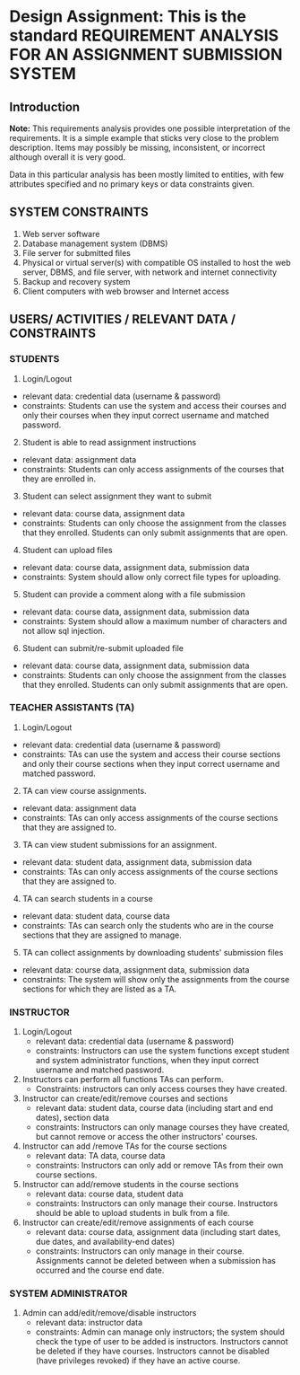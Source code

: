 # Design Assignment: This is the standard REQUIREMENT ANALYSIS FOR AN ASSIGNMENT SUBMISSION SYSTEM
## Introduction 

**Note:** This requirements analysis provides one possible interpretation of the requirements. It is a simple example that sticks very close to the problem description. Items may possibly be missing, inconsistent, or incorrect although overall it is very good.

Data in this particular analysis has been mostly limited to entities, with few attributes specified and no primary keys or data constraints given. 

## SYSTEM CONSTRAINTS 
1. Web server software
2. Database management system (DBMS)
3. File server for submitted files
4. Physical or virtual server(s) with compatible OS installed to host the web server, DBMS, and file server, with network and internet connectivity
5. Backup and recovery system
6. Client computers with web browser and Internet access


## USERS/ ACTIVITIES / RELEVANT DATA / CONSTRAINTS

### STUDENTS
1. Login/Logout
  - relevant data: credential data (username & password)
  - constraints: Students can use the system and access their courses and only their courses when they input correct username and matched password.
2. Student is able to read assignment instructions
  - relevant data: assignment data
  - constraints: Students can only access assignments of the courses that they are enrolled in.
3. Student can select assignment they want to submit
  - relevant data: course data, assignment data
  - constraints: Students can only choose the assignment from the classes that they enrolled. Students can only submit assignments that are open.
4. Student can upload files 
  - relevant data: course data, assignment data, submission data
  - constraints: System should allow only correct file types for uploading. 
5. Student can provide a comment along with a file submission
  - relevant data: course data, assignment data, submission data
  - constraints: System should allow a maximum number of characters and not allow sql injection.
6. Student can submit/re-submit uploaded file 
  - relevant data: course data, assignment data, submission data
  - constraints: Students can only choose the assignment from the classes that they enrolled. Students can only submit assignments that are open.

### TEACHER ASSISTANTS (TA)
1. Login/Logout
  - relevant data: credential data (username & password)
  - constraints: TAs can use the system and access their course sections and only their course sections when they input correct username and matched password.
2. TA can view course assignments.
  - relevant data: assignment data
  - constraints: TAs can only access assignments of the course sections that they are assigned to.
3. TA can view student submissions for an assignment.
  - relevant data: student data, assignment data, submission data
  - constraints: TAs can only access assignments of the course sections that they are assigned to.
4. TA can search students in a course
  - relevant data: student data, course data
  - constraints: TAs can search only the students who are in the course sections that they are assigned to manage.
5. TA can collect assignments by downloading students' submission files
  - relevant data: course data, assignment data, submission data
  - constraints: The system will show only the assignments from the course sections for which they are listed as a TA.

### INSTRUCTOR
1. Login/Logout
	  - relevant data: credential data (username & password)
	  - constraints: Instructors can use the system functions except student and system administrator functions, when they input correct username and matched password.
2. Instructors can perform all functions TAs can perform.
	  - Constraints: instructors can only access courses they have created.
3. Instructor can create/edit/remove courses and sections
	  - relevant data: student data, course data (including start and end dates), section data
	  - constraints: Instructors can only manage courses they have created, but cannot remove or access the other instructors' courses.
4. Instructor can add /remove TAs for the course sections
	  - relevant data: TA data, course data
	  - constraints: Instructors can only add or remove TAs from their own course sections. 
5. Instructor can add/remove students in the course sections
	  - relevant data: course data, student data
	  - constraints: Instructors can only manage their course. Instructors should be able to upload students in bulk from a file.
6. Instructor can create/edit/remove assignments of each course
	  - relevant data: course data, assignment data (including start dates, due dates, and availability-end dates)
	  - constraints: Instructors can only manage in their course. Assignments cannot be deleted between when a submission has occurred and the course end date.

### SYSTEM ADMINISTRATOR
1. Admin can add/edit/remove/disable instructors
	  - relevant data: instructor data
	  - constraints: Admin can manage only instructors; the system should check the type of user to be added is instructors. Instructors cannot be deleted if they have courses. Instructors cannot be disabled (have privileges revoked) if they have an active course.
